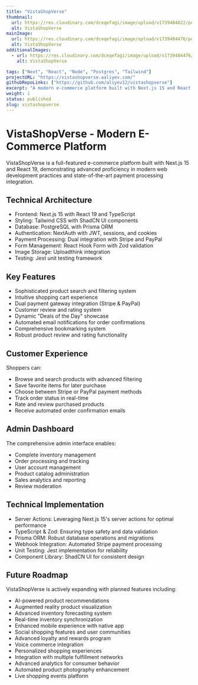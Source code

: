 ```yaml
---
title: "VistaShopVerse"
thumbnail:
  url: https://res.cloudinary.com/dceqefagi/image/upload/v1739404822/portfolio/vista_shop_verse_800x450_grkkwi.jpg
  alt: VistaShopVerse
mainImage:
  url: https://res.cloudinary.com/dceqefagi/image/upload/v1739404476/portfolio/vista_shop_verse_1600x900_zi8hpm.jpg
  alt: VistaShopVerse
additionalImages:
  - url: https://res.cloudinary.com/dceqefagi/image/upload/v1739404476/portfolio/vista_shop_verse_1600x900_zi8hpm.jpg
    alt: VistaShopVerse

tags: ["Next", "React", "Node", "Postgres", "Tailwind"]
projectURL: "https://vistashopverse.aaliyev.com/"
githubRepoLinks: ["https://github.com/aliyev12/vistashopverse"]
excerpt: "A modern e-commerce platform built with Next.js 15 and React 19, featuring dual payment processing, advanced search capabilities, and a comprehensive admin dashboard."
weight: 1
status: published
slug: vistashopverse
---
```


# VistaShopVerse - Modern E-Commerce Platform

VistaShopVerse is a full-featured e-commerce platform built with Next.js 15 and React 19, demonstrating advanced proficiency in modern web development practices and state-of-the-art payment processing integration.

## Technical Architecture

- Frontend: Next.js 15 with React 19 and TypeScript
- Styling: Tailwind CSS with ShadCN UI components
- Database: PostgreSQL with Prisma ORM
- Authentication: NextAuth with JWT, sessions, and cookies
- Payment Processing: Dual integration with Stripe and PayPal
- Form Management: React Hook Form with Zod validation
- Image Storage: Uploadthink integration
- Testing: Jest unit testing framework

## Key Features

- Sophisticated product search and filtering system
- Intuitive shopping cart experience
- Dual payment gateway integration (Stripe & PayPal)
- Customer review and rating system
- Dynamic "Deals of the Day" showcase
- Automated email notifications for order confirmations
- Comprehensive bookmarking system
- Robust product review and rating functionality

## Customer Experience

Shoppers can:

- Browse and search products with advanced filtering
- Save favorite items for later purchase
- Choose between Stripe or PayPal payment methods
- Track order status in real-time
- Rate and review purchased products
- Receive automated order confirmation emails

## Admin Dashboard

The comprehensive admin interface enables:

- Complete inventory management
- Order processing and tracking
- User account management
- Product catalog administration
- Sales analytics and reporting
- Review moderation

## Technical Implementation

- Server Actions: Leveraging Next.js 15's server actions for optimal performance
- TypeScript & Zod: Ensuring type safety and data validation
- Prisma ORM: Robust database operations and migrations
- Webhook Integration: Automated Stripe payment processing
- Unit Testing: Jest implementation for reliability
- Component Library: ShadCN UI for consistent design

## Future Roadmap

VistaShopVerse is actively expanding with planned features including:

- AI-powered product recommendations
- Augmented reality product visualization
- Advanced inventory forecasting system
- Real-time inventory synchronization
- Enhanced mobile experience with native app
- Social shopping features and user communities
- Advanced loyalty and rewards program
- Voice commerce integration
- Personalized shopping experiences
- Integration with multiple fulfillment networks
- Advanced analytics for consumer behavior
- Automated product photography enhancement
- Live shopping events platform
